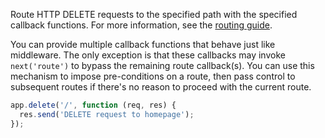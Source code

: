 Route HTTP DELETE requests to the specified path with the specified callback functions. For more information, see the [routing guide](/guide/routing.html).

You can provide multiple callback functions that behave just like middleware. The only exception is that these callbacks may invoke `next('route')` to bypass the remaining route callback(s). You can use this mechanism to impose pre-conditions on a route, then pass control to subsequent routes if there's no reason to proceed with the current route.

```js
app.delete('/', function (req, res) {
  res.send('DELETE request to homepage');
});
```
